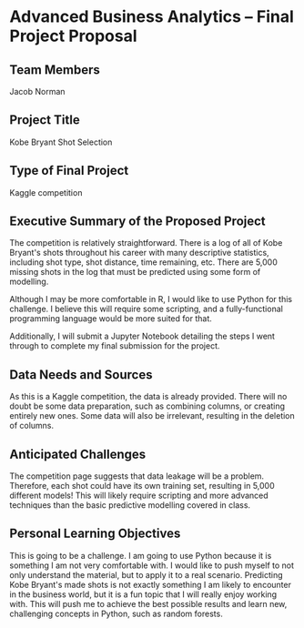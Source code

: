 Advanced Business Analytics – Final Project Proposal
====================================================

Team Members
------------
Jacob Norman

Project Title
-------------
Kobe Bryant Shot Selection

Type of Final Project
---------------------
Kaggle competition

Executive Summary of the Proposed Project
-----------------------------------------

The competition is relatively straightforward. There is a log of all of Kobe
Bryant's shots throughout his career with many descriptive statistics,
including shot type, shot distance, time remaining, etc. There are 5,000 
missing shots in the log that must be predicted using some form of
modelling.

Although I may be more comfortable in R, I would like to use Python for this 
challenge. I believe this will require some scripting, and a fully-functional
programming language would be more suited for that.

Additionally, I will submit a Jupyter Notebook detailing the steps I went through
to complete my final submission for the project.

Data Needs and Sources
-----------------------
As this is a Kaggle competition, the data is already provided. There will no doubt
be some data preparation, such as combining columns, or creating entirely new ones.
Some data will also be irrelevant, resulting in the deletion of columns.

Anticipated Challenges
----------------------
The competition page suggests that data leakage will be a problem. Therefore, each
shot could have its own training set, resulting in 5,000 different models! This 
will likely require scripting and more advanced techniques than the basic predictive 
modelling covered in class.

Personal Learning Objectives
----------------------------
This is going to be a challenge. I am going to use Python because it is something I 
am not very comfortable with. I would like to push myself to not only understand the
material, but to apply it to a real scenario. Predicting Kobe Bryant's made shots is
not exactly something I am likely to encounter in the business world, but it is a
fun topic that I will really enjoy working with. This will push me to achieve the
best possible results and learn new, challenging concepts in Python, such as random
forests.